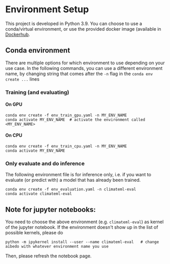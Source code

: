 # Environment Setup
This project is developed in Python 3.9.
You can choose to use a conda/virtual environment, 
or use the provided docker image (available in [Dockerhub](https://hub.docker.com/repository/docker/salv4/climateml).

## Conda environment
There are multiple options for which environment to use depending on your use case.
In the following commands, you can use a different environment name,
by changing string that comes after the ``-n`` flag in the ``conda env create ...`` lines

### Training (and evaluating)
#### On GPU
    conda env create -f env_train_gpu.yaml -n MY_ENV_NAME
    conda activate MY_ENV_NAME  # activate the environment called <MY_ENV_NAME>

#### On CPU
    conda env create -f env_train_cpu.yaml -n MY_ENV_NAME
    conda activate MY_ENV_NAME  


### Only evaluate and do inference 
The following environment file is for inference only, i.e. if you want to
evaluate (or predict with) a model that has already been trained.

    conda env create -f env_evaluation.yaml -n climateml-eval
    conda activate climateml-eval  

## Note for jupyter notebooks: 

You need to choose the above environment (e.g. ``climateml-eval``) as kernel of the jupyter notebook.
If the environment doesn't show up in the list of possible kernels, please do
    
    python -m ipykernel install --user --name climateml-eval   # change aibedo with whatever environment name you use 

Then, please refresh the notebook page.
